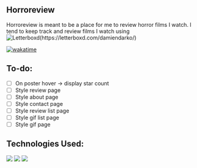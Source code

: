 Horroreview
---
Horroreview is meant to be a place for me to review horror films I watch. I tend to keep track and review films I watch using ![Letterboxd(https://letterboxd.com/damiendarko/)](https://img.shields.io/badge/-Letterboxd-ffffff?style=flat-square&logo=letterboxd&logoColor=00D735)  

[![wakatime](https://wakatime.com/badge/github/djangothesolarboy/horroreview.svg)](https://wakatime.com/badge/github/djangothesolarboy/horroreview)

To-do:
---
- [ ] On poster hover → display star count  
- [ ] Style review page  
- [ ] Style about page  
- [ ] Style contact page  
- [ ] Style review list page  
- [ ] Style gif list page  
- [ ] Style gif page  

Technologies Used:
---
![](https://img.shields.io/badge/-HTML-ffffff?style=flat-square&logo=html5&logoColor=E34F26)
![](https://img.shields.io/badge/-CSS-ffffff?style=flat-square&logo=css3&logoColor=1572B6)
![](https://img.shields.io/badge/-JS-ffffff?style=flat-square&logo=javascript&logoColor=F7DF1E)